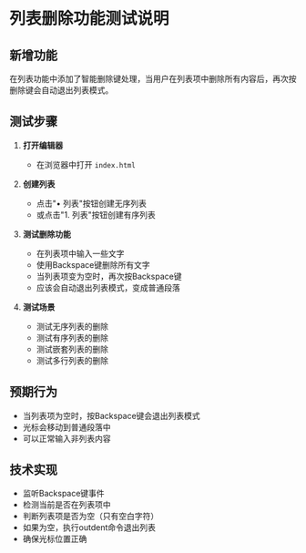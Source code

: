 # 列表删除功能测试说明

## 新增功能
在列表功能中添加了智能删除键处理，当用户在列表项中删除所有内容后，再次按删除键会自动退出列表模式。

## 测试步骤

1. **打开编辑器**
   - 在浏览器中打开 `index.html`

2. **创建列表**
   - 点击"• 列表"按钮创建无序列表
   - 或点击"1. 列表"按钮创建有序列表

3. **测试删除功能**
   - 在列表项中输入一些文字
   - 使用Backspace键删除所有文字
   - 当列表项变为空时，再次按Backspace键
   - 应该会自动退出列表模式，变成普通段落

4. **测试场景**
   - 测试无序列表的删除
   - 测试有序列表的删除
   - 测试嵌套列表的删除
   - 测试多行列表的删除

## 预期行为
- 当列表项为空时，按Backspace键会退出列表模式
- 光标会移动到普通段落中
- 可以正常输入非列表内容

## 技术实现
- 监听Backspace键事件
- 检测当前是否在列表项中
- 判断列表项是否为空（只有空白字符）
- 如果为空，执行outdent命令退出列表
- 确保光标位置正确
